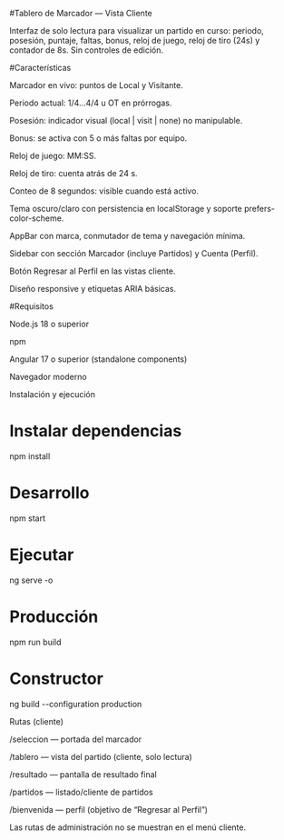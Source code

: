#Tablero de Marcador — Vista Cliente

Interfaz de solo lectura para visualizar un partido en curso: periodo, posesión, puntaje, faltas, bonus, reloj de juego, reloj de tiro (24s) y contador de 8s. Sin controles de edición.

#Características

Marcador en vivo: puntos de Local y Visitante.

Periodo actual: 1/4…4/4 u OT en prórrogas.

Posesión: indicador visual (local | visit | none) no manipulable.

Bonus: se activa con 5 o más faltas por equipo.

Reloj de juego: MM:SS.

Reloj de tiro: cuenta atrás de 24 s.

Conteo de 8 segundos: visible cuando está activo.

Tema oscuro/claro con persistencia en localStorage y soporte prefers-color-scheme.

AppBar con marca, conmutador de tema y navegación mínima.

Sidebar con sección Marcador (incluye Partidos) y Cuenta (Perfil).

Botón Regresar al Perfil en las vistas cliente.

Diseño responsive y etiquetas ARIA básicas.

#Requisitos

Node.js 18 o superior

npm

Angular 17 o superior (standalone components)

Navegador moderno

Instalación y ejecución
# Instalar dependencias
npm install

# Desarrollo
npm start
# Ejecutar
ng serve -o

# Producción
npm run build
# Constructor
ng build --configuration production

Rutas (cliente)

/seleccion — portada del marcador

/tablero — vista del partido (cliente, solo lectura)

/resultado — pantalla de resultado final

/partidos — listado/cliente de partidos

/bienvenida — perfil (objetivo de “Regresar al Perfil”)

Las rutas de administración no se muestran en el menú cliente.
